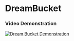 # DreamBucket

### Video Demonstration

[![Dream Bucket Demonstration](https://img.youtube.com/vi/mClQWDQU_n0/0.jpg)](https://www.youtube.com/watch?v=mClQWDQU_n0)
